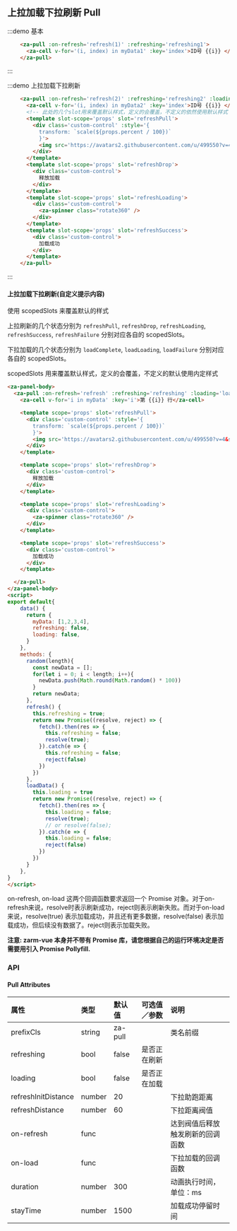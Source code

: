 <script>
let times = 0;

export default {
  mounted() {
    this.refreshing2 = true
    setTimeout(() => {
      this.myData2 = [1,2,3,4,5,6,7,8,9,10]
      this.refreshing2 = false
    }, 1500)
  },
  data() {
    return {
      i: null,
      myData1: [1,2,3,4],
      myData2: [],
      refreshing1: false,
      refreshing2: false,
      loading: false,
    }
  },
  methods: {
    random(length){
      const newData = [];
      for(let i = 0; i < length; i++){
        newData.push(Math.round(Math.random() * 100))
      }
      return newData;
    },
    refresh(index) {
      return () => new Promise((resolve, reject) => {
        this[`refreshing${index}`] = true;
        setTimeout(() => {
          let length = index == 1 ? this.myData1.length : this.myData2.length
          this[`myData${index}`] = this.random(length);
          resolve(true);
          this[`refreshing${index}`] = false;
        }, 1000)
      })
    },
    loadData() {
      this.loading = true
      return new Promise((resolve, reject) => {
        setTimeout(() => {
          if (Math.random() > 0.8) {
            return reject(false); // capture error and reject it
          };
          if(times < 2){
            const length = this.myData2.length + 1
            for(let i = 0; i < 10; i++) {
              this.myData2.push( length + i);
            }
            resolve(true) // has more
          }else{
            resolve(false) // no more
          }
          this.loading = false
          times++;
        }, 1200)
      })
    }
  }
}
</script>

## 上拉加载下拉刷新 Pull

:::demo 基本
```html
    <za-pull :on-refresh='refresh(1)' :refreshing='refreshing1'>
      <za-cell v-for='(i, index) in myData1' :key='index'>ID号 {{i}} </za-cell>
    </za-pull>
```
:::

:::demo 上拉加载下拉刷新
```html
    <za-pull :on-refresh='refresh(2)' :refreshing='refreshing2' :loading='loading' :on-load='loadData'>
      <za-cell v-for='(i, index) in myData2' :key='index'>ID号 {{i}} </za-cell>
      <!-- 此处的几个slot用来覆盖默认样式，定义的会覆盖，不定义的依然使用默认样式 -->
      <template slot-scope='props' slot='refreshPull'>
        <div class='custom-control' :style='{
          transform: `scale(${props.percent / 100})`
          }'>
          <img src='https://avatars2.githubusercontent.com/u/499550?v=4&s=72' alt="" />
        </div>
      </template>
      <template slot-scope='props' slot='refreshDrop'>
        <div class='custom-control'>
          释放加载
        </div>
      </template>
      <template slot-scope='props' slot='refreshLoading'>
        <div class='custom-control'>
          <za-spinner class="rotate360" />
        </div>
      </template>
      <template slot-scope='props' slot='refreshSuccess'>
        <div class='custom-control'>
          加载成功
        </div>
      </template>
    </za-pull>
```
:::

#### 上拉加载下拉刷新(自定义提示内容)

使用 scopedSlots 来覆盖默认的样式

上拉刷新的几个状态分别为 `refreshPull`, `refreshDrop`, `refreshLoading`, `refreshSuccess`, `refreshFailure` 分别对应各自的 scopedSlots。

下拉加载的几个状态分别为 `loadComplete`, `loadLoading`, `loadFailure` 分别对应各自的 scopedSlots。

scopedSlots 用来覆盖默认样式，定义的会覆盖，不定义的默认使用内定样式

```html
<za-panel-body>
  <za-pull :on-refresh='refresh' :refreshing='refreshing' :loading='loading' :on-load='loadData'>
    <za-cell v-for='i in myData' :key='i'>第 {{i}} 行</za-cell>

    <template scope='props' slot='refreshPull'>
      <div class='custom-control' :style='{
        transform: `scale(${props.percent / 100})`
        }'>
        <img src='https://avatars2.githubusercontent.com/u/499550?v=4&s=72' alt="" />
      </div>
    </template>

    <template scope='props' slot='refreshDrop'>
      <div class='custom-control'>
        释放加载
      </div>
    </template>

    <template scope='props' slot='refreshLoading'>
      <div class='custom-control'>
        <za-spinner class="rotate360" />
      </div>
    </template>

    <template scope='props' slot='refreshSuccess'>
      <div class='custom-control'>
        加载成功
      </div>
    </template>

  </za-pull>
</za-panel-body>
<script>
export default{
    data() {
      return {
        myData: [1,2,3,4],
        refreshing: false,
        loading: false,
      }
    },
    methods: {
      random(length){
        const newData = [];
        for(let i = 0; i < length; i++){
          newData.push(Math.round(Math.random() * 100))
        }
        return newData;
      },
      refresh() {
        this.refreshing = true;
        return new Promise((resolve, reject) => {
          fetch().then(res => {
            this.refreshing = false;
            resolve(true);
          }).catch(e => {
            this.refreshing = false;
            reject(false)
          })
        })
      },
      loadData() {
        this.loading = true
        return new Promise((resolve, reject) => {
          fetch().then(res => {
            this.loading = false;
            resolve(true);
            // or resolve(false);
          }).catch(e => {
            this.loading = false;
            reject(false)
          })
        })
      }
    },
}
</script>
```
on-refresh, on-load 这两个回调函数要求返回一个 Promise 对象。对于on-refresh来说，resolve时表示刷新成功，reject则表示刷新失败。而对于on-load来说，resolve(true) 表示加载成功，并且还有更多数据，resolve(false) 表示加载成功，但后续没有数据了。reject则表示加载失败。

**注意: zarm-vue 本身并不带有 Promise 库，请您根据自己的运行环境决定是否需要用引入 Promise Pollyfill.**


### API

#### Pull Attributes

| 属性 | 类型 | 默认值 | 可选值／参数 | 说明 |
| :--- | :--- | :--- | :--- | :--- |
| prefixCls | string | za-pull | | 类名前缀 |
| refreshing | bool | false | 是否正在刷新 |
| loading | bool | false | 是否正在加载 |
| refreshInitDistance | number | 20 | | 下拉助跑距离 |
| refreshDistance | number | 60 | | 下拉距离阀值 |
| on-refresh | func | | | 达到阀值后释放触发刷新的回调函数 |
| on-load | func | | | 下拉加载的回调函数 |
| duration | number | 300 | | 动画执行时间，单位：ms |
| stayTime | number | 1500 | | 加载成功停留时间 |